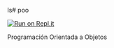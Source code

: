 ls# poo

[![Run on Repl.it](https://repl.it/badge/github/Yael2mil/poo)](https://repl.it/github/Yael2mil/poo)

Programación Orientada a Objetos
